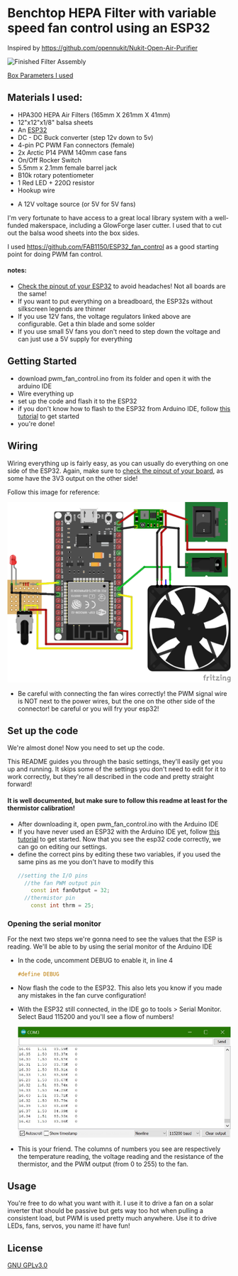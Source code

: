 # Benchtop HEPA Filter with variable speed fan control using an ESP32

Inspired by https://github.com/opennukit/Nukit-Open-Air-Purifier

![Finished Filter Assembly](https://github.com/ssosik/Benchtop-HEPA-Filter/blob/test/images/20250316_174557.jpg)

[Box Parameters I used][link0]

## Materials I used:
- HPA300 HEPA Air Filters (165mm X 261mm X 41mm)
- 12"x12"x1/8" balsa sheets
- An [ESP32][link1]
- DC - DC Buck converter (step 12v down to 5v)
- 4-pin PC PWM Fan connectors (female)
- 2x Arctic P14 PWM 140mm case fans
- On/Off Rocker Switch
- 5.5mm x 2.1mm female barrel jack
- B10k rotary potentiometer
- 1 Red LED + 220Ω resistor
- Hookup wire
* A 12V voltage source (or 5V for 5V fans)

I'm very fortunate to have access to a great local library system with a well-funded makerspace, including a GlowForge laser cutter. I used that to cut out the balsa wood sheets into the box sides.

I used https://github.com/FAB1150/ESP32_fan_control as a good starting point for doing PWM fan control.

#### notes:
* [Check the pinout of your ESP32][link4] to avoid headaches! Not all boards are the same!
* If you want to put everything on a breadboard, the ESP32s without silkscreen legends are thinner
* If you use 12V fans, the voltage regulators linked above are configurable. Get a thin blade and some solder
* If you use small 5V fans you don't need to step down the voltage and can just use a 5V supply for everything

## Getting Started
  * download pwm_fan_control.ino from its folder and open it with the arduino IDE
  * Wire everything up
  * set up the code and flash it to the ESP32
  * if you don't know how to flash to the ESP32 from Arduino IDE, follow [this tutorial][link6] to get started
  * you're done!

## Wiring
Wiring everything up is fairly easy, as you can usually do everything on one side of the ESP32. Again, make sure to [check the pinout of your board][link4], as some have the 3V3 output on the other side!

Follow this image for reference:

  ![Breadboard](https://github.com/ssosik/Benchtop-HEPA-Filter/blob/test/esp32-circuit_bb.png)

  * Be careful with connecting the fan wires correctly! the PWM signal wire is NOT next to the power wires, but the one on the other side of the connector! be careful or you will fry your esp32!

## Set up the code
We're almost done! Now you need to set up the code.

This README guides you through the basic settings, they'll easily get you up and running. It skips some of the settings you don't need to edit for it to work correctly, but they're all described in the code and pretty straight forward!

#### It is well documented, but make sure to follow this readme at least for the thermistor calibration!

  * After downloading it, open pwm_fan_control.ino with the Arduino IDE
  * If you have never used an ESP32 with the Arduino IDE yet, follow [this tutorial][link6] to get started. Now that you see the esp32 code correctly, we can go on editing our settings.
  * define the correct pins by editing these two variables, if you used the same pins as me you don't have to modify this
    ``` c++
    //setting the I/O pins
      //the fan PWM output pin
        const int fanOutput = 32;
      //thermistor pin
        const int thrm = 25;
    ```
### Opening the serial monitor
For the next two steps we're gonna need to see the values that the ESP is reading. We'll be able to by using the serial monitor of the Arduino IDE

  * In the code, uncomment DEBUG to enable it, in line 4
    ``` c++
    #define DEBUG
    ```
  * Now flash the code to the ESP32. This also lets you know if you made any mistakes in the fan curve configuration!
  * With the ESP32 still connected, in the IDE go to tools > Serial Monitor. Select Baud 115200 and you'll see a flow of numbers!

    ![serial monitor][img7]

  * This is your friend. The columns of numbers you see are respectively the temperature reading, the voltage reading and the resistance of the thermistor, and the PWM output (from 0 to 255) to the fan.

## Usage

You're free to do what you want with it. I use it to drive a fan on a solar inverter that should be passive but gets way too hot when pulling a consistent load, but PWM is used pretty much anywhere. Use it to drive LEDs, fans, servos, you name it! have fun!

## License
[GNU GPLv3.0](https://choosealicense.com/licenses/gpl-3.0/)

[link0]: https://d3t2bqcgejmujs.cloudfront.net/AirPurifier?FingerJoint_angle=90.0&FingerJoint_style=rectangular&FingerJoint_surroundingspaces=2.0&FingerJoint_bottom_lip=0.0&FingerJoint_edge_width=1.0&FingerJoint_extra_length=0.0&FingerJoint_finger=2.0&FingerJoint_play=0.0&FingerJoint_space=2.0&FingerJoint_width=1.0&DoveTail_angle=50&DoveTail_depth=1.0&DoveTail_radius=0.2&DoveTail_size=2&x=165&y=261&filter_height=41&rim=20&fan_diameter=140.0&filters=1&split_frames=0&fans_left=-1&fans_right=-1&fans_top=0&fans_bottom=0&screw_holes=5.0&thickness=4&format=svg&tabs=0.0&qr_code=0&qr_code=1&debug=0&labels=0&labels=1&reference=100&inner_corners=backarc&burn=0.1&language=None&render=0
[link1]: https://www.amazon.com/HiLetgo-ESP-WROOM-32-Development-Microcontroller-Integrated/dp/B0718T232Z/ref=sr_1_4?crid=1WTN5IH997FW2&keywords=esp32&qid=1655224029&sprefix=esp32%2Caps%2C151&sr=8-4
[link4]: https://www.upesy.com/blogs/tutorials/esp32-pinout-reference-gpio-pins-ultimate-guide
[link6]: https://randomnerdtutorials.com/installing-the-esp32-board-in-arduino-ide-windows-instructions/

[img7]: https://github.com/FAB1150/ESP32_fan_control/blob/main/images/serial%20monitor.jpg?raw=true
